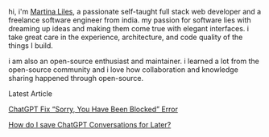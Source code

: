 hi, i'm [Martina Liles](https://nl.linkedin.com/in/martina-liles-optimus), a passionate self-taught full stack web developer and a freelance software engineer from india. my passion for software lies with dreaming up ideas and making them come true with elegant interfaces. i take great care in the experience, architecture, and code quality of the things I build.

i am also an open-source enthusiast and maintainer. i learned a lot from the open-source community and i love how collaboration and knowledge sharing happened through open-source.

Latest Article

[ChatGPT Fix “Sorry, You Have Been Blocked” Error](https://www.acceronix.com/blog/how-i-fixed-chat-gpt-access-denied-error-code-1020/)

[How do I save ChatGPT Conversations for Later?](https://www.acceronix.com/blog/how-to-save-a-chatgpt-conversation/)
